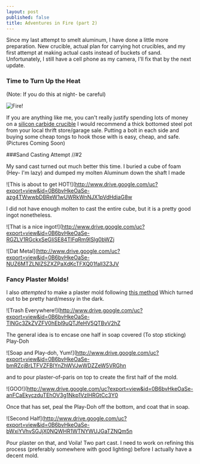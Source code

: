 ```yaml
---
layout: post
published: false
title: Adventures in Fire (part 2)
---
```


Since my last attempt to smelt aluminum, I have done a little more preparation. New crucible, actual plan for carrying hot crucibles, and my first attempt at making actual casts instead of buckets of sand. Unfortunately, I still have a cell phone as my camera, I'll fix that by the next update.

### Time to Turn Up the Heat
(Note: If you do this at night- be careful)

![Fire!](http://www.drive.google.com/uc?export=view&id=0B6bvHkeOaSe-eWxHM0Z6QmVaZkdRTWFsTnpKYnd6bkxzWUZr)

If you are anything like me, you can't really justify spending lots of money on a [silicon carbide crucible](https://www.google.com/search?q=silicon+carbide&rlz=1C1SAVS_enUS535US535&oq=silicon+carbide&aqs=chrome..69i57&sourceid=chrome&es_sm=0&ie=UTF-8#q=silicon+carbide+crucible&tbm=shop) I would recommend a thick bottomed steel pot from your local thrift store/garage sale. Putting a bolt in each side and buying some cheap tongs to hook those with is easy, cheap, and safe.
(Pictures Coming Soon)

###Sand Casting Attempt //#2

My sand cast turned out much better this time. I buried a cube of foam (Hey- I'm lazy) and dumped my molten Aluminum down the shaft I made

![This is about to get HOT!](http://www.drive.google.com/uc?export=view&id=0B6bvHkeOaSe-azg4TWwwbDBReW1wUWRkWnNJX1pVdHdiaG8w

I did not have enough molten to cast the entire cube, but it is a pretty good ingot nonetheless.

![That is a nice ingot!](http://www.drive.google.com/uc?export=view&id=0B6bvHkeOaSe-RGZLV1RGckxSeGliSE84TlFqRm9lSlg0bWZj

![Dat Metal](http://www.drive.google.com/uc?export=view&id=0B6bvHkeOaSe-NUZ6MTZLNlZSZXZPaXdKcTFXQ01fall3Z3JV

### Fancy Plaster Molds!

I also _attempted_ to make a plaster mold following [this method](http://www.instructables.com/id/Make-a-two-part-reusable-mold-using-plaster/) Which turned out to be pretty hard/messy in the dark.

![Trash Everywhere!](http://www.drive.google.com/uc?export=view&id=0B6bvHkeOaSe-TlNGc3ZkZVZFV0hEbl9uQTJfeHV5QTBvV2hZ

The general idea is to encase one half in soap covered (To stop sticking) Play-Doh

![Soap and Play-doh, Yum!](http://www.drive.google.com/uc?export=view&id=0B6bvHkeOaSe-bmRZcjBrLTFVZFBIYnZhWVJwWDZZeW5VRGhn

and to pour plaster-of-paris on top to create the first half of the mold.

![GOO!](http://www.drive.google.com/uc?export=view&id=0B6bvHkeOaSe-anFCaEkyczduTEhOV3g1Nkp1VzlHRGtCc3Y0

Once that has set, peal the Play-Doh off the bottom, and coat that in soap. 

![Second Half](http://www.drive.google.com/uc?export=view&id=0B6bvHkeOaSe-bWxiYVhvSGJjX0NQWHR1WTNYWUJGaTZNQm5n

Pour plaster on that, and Voila! Two part cast. I need to work on refining this process (preferably somewhere with good lighting) before I actually have a decent mold.



